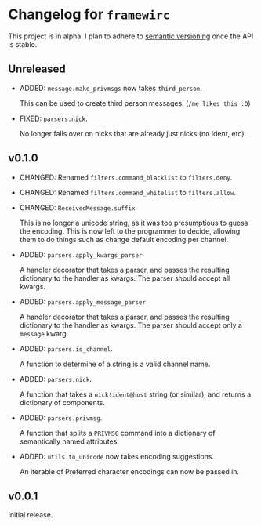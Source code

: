 # Changelog for `framewirc`

This project is in alpha. I plan to adhere to [semantic versioning][semver]
once the API is stable.

## Unreleased

- ADDED: `message.make_privmsgs` now takes `third_person`.

  This can be used to create third person messages. (`/me likes this :D`)

- FIXED: `parsers.nick`.

  No longer falls over on nicks that are already just nicks (no ident, etc).

## v0.1.0

- CHANGED: Renamed `filters.command_blacklist` to `filters.deny`.

- CHANGED: Renamed `filters.command_whitelist` to `filters.allow`.

- CHANGED: `ReceivedMessage.suffix`

  This is no longer a unicode string, as it was too presumptious to guess the
  encoding. This is now left to the programmer to decide, allowing them to do
  things such as change default encoding per channel.

- ADDED: `parsers.apply_kwargs_parser`

  A handler decorator that takes a parser, and passes the resulting dictionary
  to the handler as kwargs. The parser should accept all kwargs.

- ADDED: `parsers.apply_message_parser`

  A handler decorator that takes a parser, and passes the resulting dictionary
  to the handler as kwargs. The parser should accept only a `message` kwarg.

- ADDED: `parsers.is_channel`.

  A function to determine of a string is a valid channel name.

- ADDED: `parsers.nick`.

  A function that takes a `nick!ident@host` string (or similar), and returns a
  dictionary of components.

- ADDED: `parsers.privmsg`.

  A function that splits a `PRIVMSG` command into a dictionary of semantically
  named attributes.

- ADDED: `utils.to_unicode` now takes encoding suggestions.

  An iterable of Preferred character encodings can now be passed in.

## v0.0.1

Initial release.


[semver]: http://semver.org/spec/v2.0.0.html

